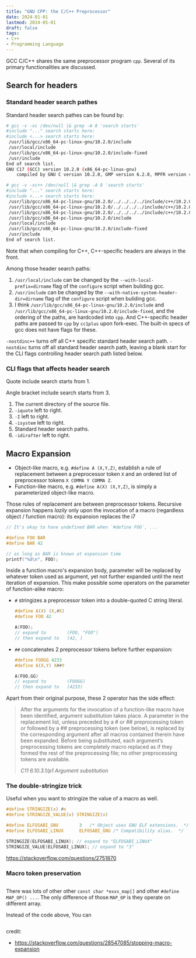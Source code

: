 ```yaml
---
title: "GNU CPP: the C/C++ Preprocessor"
date: 2024-01-01
lastmod: 2024-05-01
draft: false
tags:
- C++
- Programming Language
---
```


GCC C/C++ shares the same preprocessor program `cpp`. Several of its primary functionalities are discussed.

<!--more-->

Search for headers
---------------

### Standard header search pathes

Standard header search pathes can be found by:

```sh
# gcc -v -xc /dev/null |& grep -A 8 'search starts'
#include "..." search starts here:
#include <...> search starts here:
 /usr/lib/gcc/x86_64-pc-linux-gnu/10.2.0/include
 /usr/local/include
 /usr/lib/gcc/x86_64-pc-linux-gnu/10.2.0/include-fixed
 /usr/include
End of search list.
GNU C17 (GCC) version 10.2.0 (x86_64-pc-linux-gnu)
	compiled by GNU C version 10.2.0, GMP version 6.2.0, MPFR version 4.1.0, MPC version 1.1.0, isl version isl-0.21-GMP

# gcc -v -xc++ /dev/null |& grep -A 8 'search starts'
#include "..." search starts here:
#include <...> search starts here:
 /usr/lib/gcc/x86_64-pc-linux-gnu/10.2.0/../../../../include/c++/10.2.0
 /usr/lib/gcc/x86_64-pc-linux-gnu/10.2.0/../../../../include/c++/10.2.0/x86_64-pc-linux-gnu
 /usr/lib/gcc/x86_64-pc-linux-gnu/10.2.0/../../../../include/c++/10.2.0/backward
 /usr/lib/gcc/x86_64-pc-linux-gnu/10.2.0/include
 /usr/local/include
 /usr/lib/gcc/x86_64-pc-linux-gnu/10.2.0/include-fixed
 /usr/include
End of search list.
```

Note that when compiling for C++, C++-specific headers are always in the front.

Among those header search paths:

1. `/usr/local/include` can be changed by the `--with-local-prefix=dirname` flag of the `configure` script when buliding gcc.
2. `/usr/include` can be changed by the `--with-native-system-header-dir=dirname` flag of the `configure` script when buliding gcc.
3. I think `/usr/lib/gcc/x86_64-pc-linux-gnu/10.2.0/include` and `/usr/lib/gcc/x86_64-pc-linux-gnu/10.2.0/include-fixed`, and the ordering of the paths, are hardcoded into `cpp`. And C++-specific header paths are passed to `cpp` by `cc1plus` upon fork-exec. The built-in specs of gcc does not have flags for these.

`-nostdinc++` turns off all C++ specific standard header search path. `-nostdinc` turns off all standard header search path, leaving a blank start for the CLI flags controlling header search path listed below.


### CLI flags that affects header search

Quote include search starts from 1.

Angle bracket include search starts from 3.

1. The current directory of the source file.
2. `-iquote` left to right.
3. `-I` left to right.
4. `-isystem` left to right.
5. Standard header search paths.
6. `-idirafter` left to right.



## Macro Expansion

- Object-like macro, e.g. `#define A (X,Y,Z)`, establish a rule of replacement between a preprocessor token `X` and an ordered list of preprocessor tokens `X COMMA Y COMMA Z`.
- Function-like macro, e.g. `#define A(X) (X,Y,Z)`, is simply a parameterized object-like macro.

Those rules of replacement are between preprocessor tokens. Recursive expansion happens *lazily* only upon the invocation of a macro (regardless object / function macro): its expansion replaces the i7

```c
// It's okay to have undefined BAR when `#define FOO`, ...

#define FOO BAR
#define BAR 42

// as long as BAR is known at expansion time
printf("%d\n", FOO);
```

Inside a function macro's expansion body, parameter will be replaced by whatever token used as argument, yet not further expanded until the next iteration of expansion. This make possible some operators on the parameter of function-alike macro:

- `#` stringizes a preprocessor token into a double-quoted C string literal.

    ```c
    #define A(X) (X,#X)
    #define FOO 42

    A(FOO);
    // expand to        (FOO, "FOO")
    // then expand to   (42, )
    ```

- `##` concatenates 2 preprocessor tokens before further expansion:

    ```c
    #define FOOGG 4233
    #define A(X,Y) X##Y

    A(FOO,GG)
    // expand to        (FOOGG)
    // then expand to   (4233)
    ```

Apart from their original purpose, these 2 operator has the side effect:

> After the arguments for the invocation of a function-like macro have been identified, argument substitution takes place. A parameter in the replacement list, unless preceded by a # or ## preprocessing token or followed by a ## preprocessing token (see below), is replaced by the corresponding argument after all macros contained therein have been expanded. Before being substituted, each argument’s preprocessing tokens are completely macro replaced as if they formed the rest of the preprocessing file; no other preprocessing tokens are available.
>
> <cite>C11 6.10.3.1/p1 Argument substitution</cite>

### The double-stringize trick

Useful when you want to stringize the value of a macro as well.

```c
#define STRINGIZE(x) #x
#define STRINGIZE_VALUE(x) STRINGIZE(x)

#define ELFOSABI_GNU		3	/* Object uses GNU ELF extensions.  */
#define ELFOSABI_LINUX		ELFOSABI_GNU /* Compatibility alias.  */

STRINGIZE(ELFOSABI_LINUX); // expand to "ELFOSABI_LINUX"
STRINGIZE_VALUE(ELFOSABI_LINUX); // expand to "3"
```

https://stackoverflow.com/questions/2751870

### Macro token preservation

```c

```

There was lots of other other `const char *exxx_map[]` and other `#define MAP_OP() ...`. The only difference of those `MAP_OP` is they operate on different array.

Instead of the code above, You can

```c
```

credit:
- https://stackoverflow.com/questions/28547085/stopping-macro-expansion
